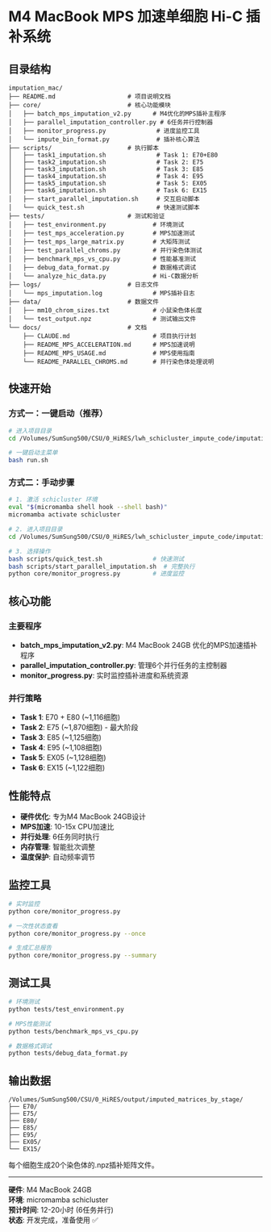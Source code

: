 # M4 MacBook MPS 加速单细胞 Hi-C 插补系统

## 目录结构

```
imputation_mac/
├── README.md                    # 项目说明文档
├── core/                        # 核心功能模块
│   ├── batch_mps_imputation_v2.py      # M4优化的MPS插补主程序
│   ├── parallel_imputation_controller.py # 6任务并行控制器
│   ├── monitor_progress.py              # 进度监控工具
│   └── impute_bin_format.py             # 插补核心算法
├── scripts/                     # 执行脚本
│   ├── task1_imputation.sh              # Task 1: E70+E80
│   ├── task2_imputation.sh              # Task 2: E75
│   ├── task3_imputation.sh              # Task 3: E85
│   ├── task4_imputation.sh              # Task 4: E95
│   ├── task5_imputation.sh              # Task 5: EX05
│   ├── task6_imputation.sh              # Task 6: EX15
│   ├── start_parallel_imputation.sh     # 交互启动脚本
│   └── quick_test.sh                    # 快速测试脚本
├── tests/                       # 测试和验证
│   ├── test_environment.py             # 环境测试
│   ├── test_mps_acceleration.py        # MPS加速测试
│   ├── test_mps_large_matrix.py        # 大矩阵测试
│   ├── test_parallel_chroms.py         # 并行染色体测试
│   ├── benchmark_mps_vs_cpu.py         # 性能基准测试
│   ├── debug_data_format.py            # 数据格式调试
│   └── analyze_hic_data.py             # Hi-C数据分析
├── logs/                        # 日志文件
│   └── mps_imputation.log              # MPS插补日志
├── data/                        # 数据文件
│   ├── mm10_chrom_sizes.txt            # 小鼠染色体长度
│   └── test_output.npz                 # 测试输出文件
└── docs/                        # 文档
    ├── CLAUDE.md                       # 项目执行计划
    ├── README_MPS_ACCELERATION.md      # MPS加速说明
    ├── README_MPS_USAGE.md             # MPS使用指南
    └── README_PARALLEL_CHROMS.md       # 并行染色体处理说明
```

## 快速开始

### 方式一：一键启动（推荐）
```bash
# 进入项目目录
cd /Volumes/SumSung500/CSU/0_HiRES/lwh_schicluster_impute_code/imputation_mac

# 一键启动主菜单
bash run.sh
```

### 方式二：手动步骤
```bash
# 1. 激活 schicluster 环境
eval "$(micromamba shell hook --shell bash)"
micromamba activate schicluster

# 2. 进入项目目录
cd /Volumes/SumSung500/CSU/0_HiRES/lwh_schicluster_impute_code/imputation_mac

# 3. 选择操作
bash scripts/quick_test.sh              # 快速测试
bash scripts/start_parallel_imputation.sh  # 完整执行
python core/monitor_progress.py         # 进度监控
```

## 核心功能

### 主要程序
- **batch_mps_imputation_v2.py**: M4 MacBook 24GB 优化的MPS加速插补程序
- **parallel_imputation_controller.py**: 管理6个并行任务的主控制器
- **monitor_progress.py**: 实时监控插补进度和系统资源

### 并行策略
- **Task 1**: E70 + E80 (~1,116细胞) 
- **Task 2**: E75 (~1,870细胞) - 最大阶段
- **Task 3**: E85 (~1,125细胞)
- **Task 4**: E95 (~1,108细胞)  
- **Task 5**: EX05 (~1,128细胞)
- **Task 6**: EX15 (~1,122细胞)

## 性能特点

- **硬件优化**: 专为M4 MacBook 24GB设计
- **MPS加速**: 10-15x CPU加速比
- **并行处理**: 6任务同时执行
- **内存管理**: 智能批次调整
- **温度保护**: 自动频率调节

## 监控工具

```bash
# 实时监控
python core/monitor_progress.py

# 一次性状态查看
python core/monitor_progress.py --once

# 生成汇总报告
python core/monitor_progress.py --summary
```

## 测试工具

```bash
# 环境测试
python tests/test_environment.py

# MPS性能测试
python tests/benchmark_mps_vs_cpu.py

# 数据格式调试
python tests/debug_data_format.py
```

## 输出数据

```
/Volumes/SumSung500/CSU/0_HiRES/output/imputed_matrices_by_stage/
├── E70/
├── E75/
├── E80/
├── E85/
├── E95/
├── EX05/
└── EX15/
```

每个细胞生成20个染色体的.npz插补矩阵文件。

---
**硬件**: M4 MacBook 24GB  
**环境**: micromamba schicluster  
**预计时间**: 12-20小时 (6任务并行)  
**状态**: 开发完成，准备使用 ✅